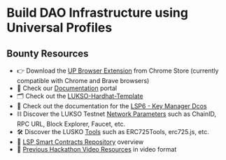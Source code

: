 # Build DAO Infrastructure using Universal Profiles

## Bounty Resources

- 👉 Download the [UP Browser Extension](https://chrome.google.com/webstore/detail/universal-profiles/abpickdkkbnbcoepogfhkhennhfhehfn) from Chrome Store (currently compatible with Chrome and Brave browsers)
- 📂 Check our [Documentation](https://docs.lukso.tech/) portal
- 🗂️ Check out the [LUKSO-Hardhat-Template](https://github.com/CJ42/LUKSO-Hardhat-template)
- 🔐 Check out the documentation for the [LSP6 - Key Manager Dcos](https://docs.lukso.tech/standards/universal-profile/lsp6-key-manager/)
- ⛓️ Discover the LUKSO Testnet [Network Parameters](https://docs.lukso.tech/networks/testnet/parameters) such as ChainID, RPC URL, Block Explorer, Faucet, etc.
- 🛠️ Discover the LUSKO [Tools](https://docs.lukso.tech/tools/getting-started) such as ERC725Tools, erc725.js, etc.
- 📝 [LSP Smart Contracts Repository](https://www.youtube.com/watch?v=E8Ih5n7auKY&ab_channel=LUKSOBlockchain) overview
- 🎥 [Previous Hackathon Video Resources](https://www.youtube.com/playlist?list=PLNzyUdu4v7bkwBuDV0gSJrrniPsx5bxK_) in video format
